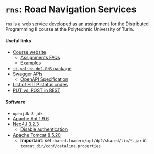 # `rns`: Road Navigation Services
`rns` is a web service developed as an assignment for the Distributed Programming II course at the Polytechnic University of Turin.

#### Useful links
- [Course website](https://pad.polito.it:8080/enginframe/dp2/dp2.xml)
  - [Assignments FAQs](https://pad.polito.it:8080/enginframe/dp2/dp2.xml?_uri=//dp2/assignment_faqs)
  - [Examples](https://pad.polito.it:8080/enginframe/dp2/dp2.xml?_uri=//dp2/material)
- [`it.polito.dp2.RNS` package](https://pad.polito.it:8080/enginframe/dp2/assignments/lab1/doc/index.html)
- [Swagger APIs](https://app.swaggerhub.com/apis/marcomicera/RnsSystem/2.0-oas3)
  - [OpenAPI Specification](https://swagger.io/docs/specification/about/)
- [List of HTTP status codes](https://en.wikipedia.org/wiki/List_of_HTTP_status_codes)
- [PUT vs. POST in REST](https://stackoverflow.com/questions/630453/put-vs-post-in-rest)

#### Software
- `openjdk-8-jdk`
- [Apache Ant 1.9.6](https://archive.apache.org/dist/ant/binaries/apache-ant-1.9.6-bin.tar.gz) 
- [Neo4J 3.2.3](https://neo4j.com/download-thanks/?edition=community&release=3.2.3&flavour=unix)
  - [Disable authentication](https://neo4j.com/docs/operations-manual/current/authentication-authorization/enable/)
- [Apache Tomcat 8.5.20](https://archive.apache.org/dist/tomcat/tomcat-8/v8.5.20/bin/apache-tomcat-8.5.20.tar.gz)
  - **Important**: set `shared.loader=/opt/dp2/shared/lib/*.jar` in `tomcat_dir/conf/catalina.properties`
